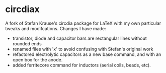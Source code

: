 # circdiax
A fork of Stefan Krause's circdia package for LaTeX with my own particular tweaks and modifcations.
Changes I have made:
- transistor, diode and capacitor bars are rectangular lines without rounded ends
- renamed files with 'x' to avoid confusing with Stefan's original work
- refactored electrolytic capacitors as a new base command, and with an open box for the anode.
- added ferritecore command for inductors (aerial coils, beads, etc).


